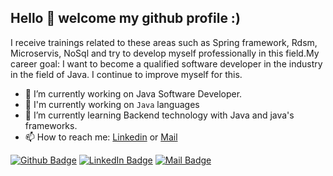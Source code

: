 
## Hello 👋 welcome my github profile :) 

I receive trainings related to these areas such as Spring framework, Rdsm, Microservis, NoSql and try to develop myself professionally in this field.My career goal: I want to become a qualified software developer in the industry in the field of Java. I continue to improve myself for this.

- 🔭 I’m currently working on Java Software Developer.
- 👋 I'm currently working on ```Java``` languages
- 🌱 I’m currently learning Backend technology with Java and java's frameworks.
- 📫 How to reach me: [Linkedin](https://www.linkedin.com/in/olgundumann/) or [Mail](mailto:olgunduman49@gmail.com?subject=Hello)

[![Github Badge](https://i.ibb.co/3zz3vPF/Git-Hub-Mark.png)](https://github.com/olgunduman)
[![LinkedIn Badge](https://i.ibb.co/DVdTPH9/super-tiny-icons-linkedin-1324450747503589428.png)](https://www.linkedin.com/in/olgundumann/)
[![Mail Badge](https://i.ibb.co/k1NMjhh/281769.png)](mailto:olgunduman49@gmail.com?subject=Hello)


